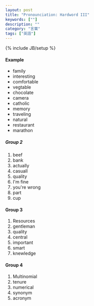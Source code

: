 ```yaml
---
layout: post
title: "Pronounciation: Hardword III"
keywords: [""]
description: ""
category: "言葉"
tags: ["英語"]
---
```

{% include JB/setup %}


#### Example
- family
- interesting
- comfortable
- vegtable
- chocolate
- camera
- catholic
- memory
- traveling
- natural
- restaurant
- marathon


##### Group 2
1. beef
2. bank 
3. actually
4. casuall
5. quality
6. I'm fine
7. you're wrong
8. part
9. cup

#### Group 3
1. Resources
2. gentleman 
3. quality
4. central
5. important
6. smart
7. knewledge

#### Group 4
1. Multinomial
2. tenure
3. numerical
4. synonym
5. acronym


